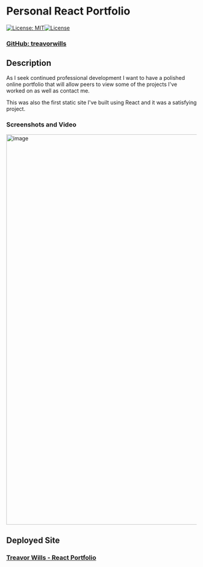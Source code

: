 # Personal React Portfolio
[![License: MIT](https://img.shields.io/badge/License-MIT-yellow.svg)](https://opensource.org/licenses/MIT)[![License](https://img.shields.io/badge/License-Apache_2.0-blue.svg)](https://opensource.org/licenses/Apache-2.0)

### [ GitHub: treavorwills ]( https://github.com/treavorwills )

## Description
As I seek continued professional development I want to have a polished online portfolio that will allow peers to view some of the projects I've worked on as well as contact me. 

This was also the first static site I've built using React and it was a satisfying project. 

### Screenshots and Video
<img width="1032" alt="image" src="https://user-images.githubusercontent.com/25040852/204049541-4b4132ed-58c3-41be-9f9e-5750662d6f94.png">


## Deployed Site
### [ Treavor Wills - React Portfolio ]( https://treavorwills.github.io/ReactPortfolio/ )
